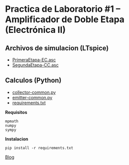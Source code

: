# Practica de Laboratorio #1 – Amplificador de Doble Etapa (Electrónica II)

## Archivos de simulacion (LTspice)

* [PrimeraEtapa-EC.asc](./PrimeraEtapa-EC.asc)
* [SegundaEtapa-CC.asc](./SegundaEtapa-CC.asc)

## Calculos (Python)

* [collector-common.py](./collector-common.py)
* [emitter-common.py](./emitter-common.py)
* [requirements.txt](./requirements.txt)

**Requisitos**

```
mpmath
numpy
sympy
```
**Instalacion**

```console
pip install -r requirements.txt
```

[Blog](https://jackestar.netlify.app/Blog/papers.html#electronica_ii)